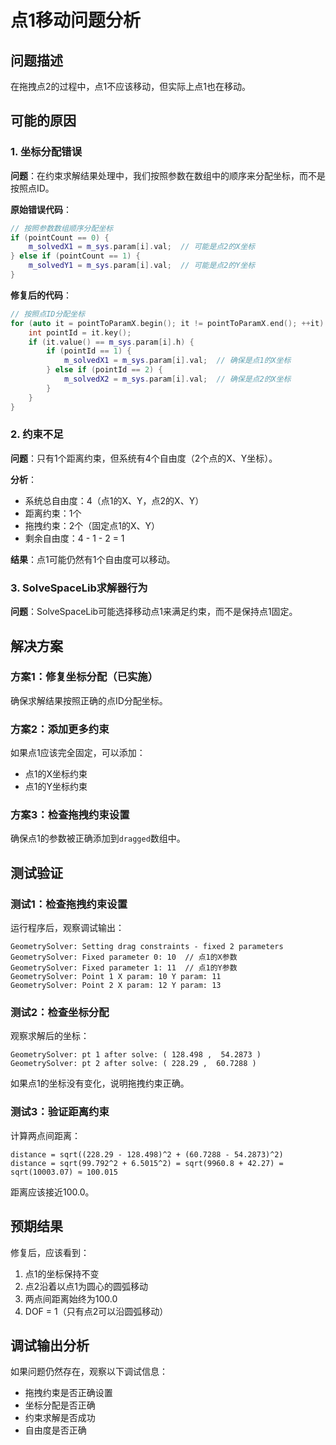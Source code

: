 # 点1移动问题分析

## 问题描述
在拖拽点2的过程中，点1不应该移动，但实际上点1也在移动。

## 可能的原因

### 1. 坐标分配错误
**问题**：在约束求解结果处理中，我们按照参数在数组中的顺序来分配坐标，而不是按照点ID。

**原始错误代码**：
```cpp
// 按照参数数组顺序分配坐标
if (pointCount == 0) {
    m_solvedX1 = m_sys.param[i].val;  // 可能是点2的X坐标
} else if (pointCount == 1) {
    m_solvedY1 = m_sys.param[i].val;  // 可能是点2的Y坐标
}
```

**修复后的代码**：
```cpp
// 按照点ID分配坐标
for (auto it = pointToParamX.begin(); it != pointToParamX.end(); ++it) {
    int pointId = it.key();
    if (it.value() == m_sys.param[i].h) {
        if (pointId == 1) {
            m_solvedX1 = m_sys.param[i].val;  // 确保是点1的X坐标
        } else if (pointId == 2) {
            m_solvedX2 = m_sys.param[i].val;  // 确保是点2的X坐标
        }
    }
}
```

### 2. 约束不足
**问题**：只有1个距离约束，但系统有4个自由度（2个点的X、Y坐标）。

**分析**：
- 系统总自由度：4（点1的X、Y，点2的X、Y）
- 距离约束：1个
- 拖拽约束：2个（固定点1的X、Y）
- 剩余自由度：4 - 1 - 2 = 1

**结果**：点1可能仍然有1个自由度可以移动。

### 3. SolveSpaceLib求解器行为
**问题**：SolveSpaceLib可能选择移动点1来满足约束，而不是保持点1固定。

## 解决方案

### 方案1：修复坐标分配（已实施）
确保求解结果按照正确的点ID分配坐标。

### 方案2：添加更多约束
如果点1应该完全固定，可以添加：
- 点1的X坐标约束
- 点1的Y坐标约束

### 方案3：检查拖拽约束设置
确保点1的参数被正确添加到`dragged`数组中。

## 测试验证

### 测试1：检查拖拽约束设置
运行程序后，观察调试输出：
```
GeometrySolver: Setting drag constraints - fixed 2 parameters
GeometrySolver: Fixed parameter 0: 10  // 点1的X参数
GeometrySolver: Fixed parameter 1: 11  // 点1的Y参数
GeometrySolver: Point 1 X param: 10 Y param: 11
GeometrySolver: Point 2 X param: 12 Y param: 13
```

### 测试2：检查坐标分配
观察求解后的坐标：
```
GeometrySolver: pt 1 after solve: ( 128.498 ,  54.2873 )
GeometrySolver: pt 2 after solve: ( 228.29 ,  60.7288 )
```

如果点1的坐标没有变化，说明拖拽约束正确。

### 测试3：验证距离约束
计算两点间距离：
```
distance = sqrt((228.29 - 128.498)^2 + (60.7288 - 54.2873)^2)
distance = sqrt(99.792^2 + 6.5015^2) = sqrt(9960.8 + 42.27) = sqrt(10003.07) ≈ 100.015
```

距离应该接近100.0。

## 预期结果

修复后，应该看到：
1. 点1的坐标保持不变
2. 点2沿着以点1为圆心的圆弧移动
3. 两点间距离始终为100.0
4. DOF = 1（只有点2可以沿圆弧移动）

## 调试输出分析

如果问题仍然存在，观察以下调试信息：
- 拖拽约束是否正确设置
- 坐标分配是否正确
- 约束求解是否成功
- 自由度是否正确
